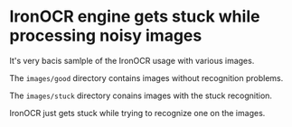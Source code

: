 # IronOCR engine gets stuck while processing noisy images

It's very bacis samlple of the IronOCR usage with various images.

The `images/good` directory contains images without recognition problems.

The `images/stuck` directory conains images with the stuck recognition.

IronOCR just gets stuck while trying to recognize one on the images.
